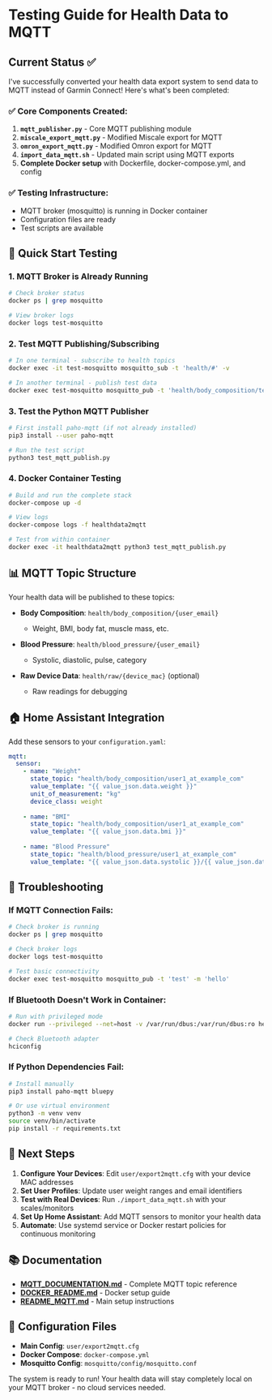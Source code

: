 # Testing Guide for Health Data to MQTT

## Current Status ✅

I've successfully converted your health data export system to send data to MQTT instead of Garmin Connect! Here's what's been completed:

### ✅ Core Components Created:
1. **`mqtt_publisher.py`** - Core MQTT publishing module
2. **`miscale_export_mqtt.py`** - Modified Miscale export for MQTT
3. **`omron_export_mqtt.py`** - Modified Omron export for MQTT  
4. **`import_data_mqtt.sh`** - Updated main script using MQTT exports
5. **Complete Docker setup** with Dockerfile, docker-compose.yml, and config

### ✅ Testing Infrastructure:
- MQTT broker (mosquitto) is running in Docker container
- Configuration files are ready
- Test scripts are available

## 🚀 Quick Start Testing

### 1. MQTT Broker is Already Running
```bash
# Check broker status
docker ps | grep mosquitto

# View broker logs
docker logs test-mosquitto
```

### 2. Test MQTT Publishing/Subscribing
```bash
# In one terminal - subscribe to health topics
docker exec -it test-mosquitto mosquitto_sub -t 'health/#' -v

# In another terminal - publish test data
docker exec test-mosquitto mosquitto_pub -t 'health/body_composition/test_user' -m '{"user":"test@example.com","data":{"weight":75.5,"bmi":23.4}}'
```

### 3. Test the Python MQTT Publisher
```bash
# First install paho-mqtt (if not already installed)
pip3 install --user paho-mqtt

# Run the test script
python3 test_mqtt_publish.py
```

### 4. Docker Container Testing
```bash
# Build and run the complete stack
docker-compose up -d

# View logs
docker-compose logs -f healthdata2mqtt

# Test from within container
docker exec -it healthdata2mqtt python3 test_mqtt_publish.py
```

## 📊 MQTT Topic Structure

Your health data will be published to these topics:

- **Body Composition**: `health/body_composition/{user_email}`
  - Weight, BMI, body fat, muscle mass, etc.
  
- **Blood Pressure**: `health/blood_pressure/{user_email}`
  - Systolic, diastolic, pulse, category

- **Raw Device Data**: `health/raw/{device_mac}` (optional)
  - Raw readings for debugging

## 🏠 Home Assistant Integration

Add these sensors to your `configuration.yaml`:

```yaml
mqtt:
  sensor:
    - name: "Weight"
      state_topic: "health/body_composition/user1_at_example_com"
      value_template: "{{ value_json.data.weight }}"
      unit_of_measurement: "kg"
      device_class: weight
      
    - name: "BMI"
      state_topic: "health/body_composition/user1_at_example_com"
      value_template: "{{ value_json.data.bmi }}"
      
    - name: "Blood Pressure"
      state_topic: "health/blood_pressure/user1_at_example_com"
      value_template: "{{ value_json.data.systolic }}/{{ value_json.data.diastolic }}"
```

## 🐛 Troubleshooting

### If MQTT Connection Fails:
```bash
# Check broker is running
docker ps | grep mosquitto

# Check broker logs
docker logs test-mosquitto

# Test basic connectivity
docker exec test-mosquitto mosquitto_pub -t 'test' -m 'hello'
```

### If Bluetooth Doesn't Work in Container:
```bash
# Run with privileged mode
docker run --privileged --net=host -v /var/run/dbus:/var/run/dbus:ro healthdata2mqtt

# Check Bluetooth adapter
hciconfig
```

### If Python Dependencies Fail:
```bash
# Install manually
pip3 install paho-mqtt bluepy

# Or use virtual environment
python3 -m venv venv
source venv/bin/activate
pip install -r requirements.txt
```

## 🎯 Next Steps

1. **Configure Your Devices**: Edit `user/export2mqtt.cfg` with your device MAC addresses
2. **Set User Profiles**: Update user weight ranges and email identifiers
3. **Test with Real Devices**: Run `./import_data_mqtt.sh` with your scales/monitors
4. **Set Up Home Assistant**: Add MQTT sensors to monitor your health data
5. **Automate**: Use systemd service or Docker restart policies for continuous monitoring

## 📚 Documentation

- **[MQTT_DOCUMENTATION.md](MQTT_DOCUMENTATION.md)** - Complete MQTT topic reference
- **[DOCKER_README.md](DOCKER_README.md)** - Docker setup guide
- **[README_MQTT.md](README_MQTT.md)** - Main setup instructions

## 🔧 Configuration Files

- **Main Config**: `user/export2mqtt.cfg`
- **Docker Compose**: `docker-compose.yml`
- **Mosquitto Config**: `mosquitto/config/mosquitto.conf`

The system is ready to run! Your health data will stay completely local on your MQTT broker - no cloud services needed.
